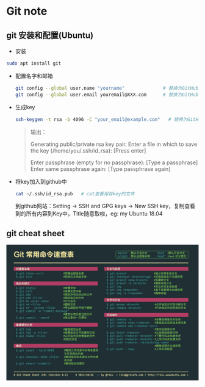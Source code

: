 # Git note

## git 安装和配置(Ubuntu)

* 安装

```bash
sudo apt install git
```

* 配置名字和邮箱

  ```bash
  git config --global user.name "yourname"              # 替换为GitHub用户名
  git config --global user.email youremail@XXX.com      # 替换为GitHub的注册邮箱
  ```

* 生成key

  ```bash
  ssh-keygen -t rsa -b 4096 -C "your_email@example.com"   # 替换为GitHub的注册邮箱
  ```

  > 输出：
  >
  > Generating public/private rsa key pair.
  > Enter a file in which to save the key (/home/you/.ssh/id_rsa): [Press enter]
  >
  > Enter passphrase (empty for no passphrase): [Type a passphrase]
  > Enter same passphrase again: [Type passphrase again]

* 将key加入到github中

  ```bash
  cat ~/.ssh/id_rsa.pub   # cat查看保存key的文件
  ```

  到github网站：Setting -> SSH and GPG keys -> New SSH key，复制查看到的所有内容到Key中，Title随意取啦，eg: my Ubuntu 18.04



## git cheat sheet

![](/images/git_cheat.jpg)